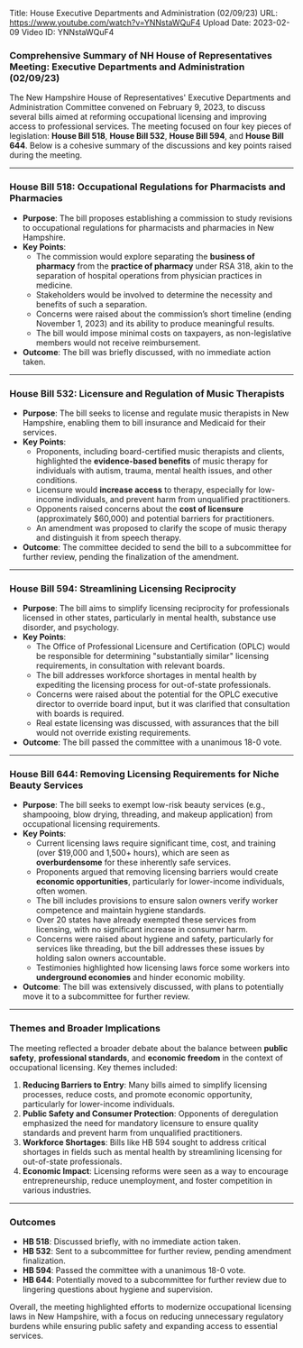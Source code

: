 Title: House Executive Departments and Administration (02/09/23)
URL: https://www.youtube.com/watch?v=YNNstaWQuF4
Upload Date: 2023-02-09
Video ID: YNNstaWQuF4

### Comprehensive Summary of NH House of Representatives Meeting: Executive Departments and Administration (02/09/23)

The New Hampshire House of Representatives' Executive Departments and Administration Committee convened on February 9, 2023, to discuss several bills aimed at reforming occupational licensing and improving access to professional services. The meeting focused on four key pieces of legislation: **House Bill 518**, **House Bill 532**, **House Bill 594**, and **House Bill 644**. Below is a cohesive summary of the discussions and key points raised during the meeting.

---

### **House Bill 518: Occupational Regulations for Pharmacists and Pharmacies**
- **Purpose**: The bill proposes establishing a commission to study revisions to occupational regulations for pharmacists and pharmacies in New Hampshire.
- **Key Points**:
  - The commission would explore separating the **business of pharmacy** from the **practice of pharmacy** under RSA 318, akin to the separation of hospital operations from physician practices in medicine.
  - Stakeholders would be involved to determine the necessity and benefits of such a separation.
  - Concerns were raised about the commission’s short timeline (ending November 1, 2023) and its ability to produce meaningful results.
  - The bill would impose minimal costs on taxpayers, as non-legislative members would not receive reimbursement.
- **Outcome**: The bill was briefly discussed, with no immediate action taken.

---

### **House Bill 532: Licensure and Regulation of Music Therapists**
- **Purpose**: The bill seeks to license and regulate music therapists in New Hampshire, enabling them to bill insurance and Medicaid for their services.
- **Key Points**:
  - Proponents, including board-certified music therapists and clients, highlighted the **evidence-based benefits** of music therapy for individuals with autism, trauma, mental health issues, and other conditions.
  - Licensure would **increase access** to therapy, especially for low-income individuals, and prevent harm from unqualified practitioners.
  - Opponents raised concerns about the **cost of licensure** (approximately $60,000) and potential barriers for practitioners.
  - An amendment was proposed to clarify the scope of music therapy and distinguish it from speech therapy.
- **Outcome**: The committee decided to send the bill to a subcommittee for further review, pending the finalization of the amendment.

---

### **House Bill 594: Streamlining Licensing Reciprocity**
- **Purpose**: The bill aims to simplify licensing reciprocity for professionals licensed in other states, particularly in mental health, substance use disorder, and psychology.
- **Key Points**:
  - The Office of Professional Licensure and Certification (OPLC) would be responsible for determining "substantially similar" licensing requirements, in consultation with relevant boards.
  - The bill addresses workforce shortages in mental health by expediting the licensing process for out-of-state professionals.
  - Concerns were raised about the potential for the OPLC executive director to override board input, but it was clarified that consultation with boards is required.
  - Real estate licensing was discussed, with assurances that the bill would not override existing requirements.
- **Outcome**: The bill passed the committee with a unanimous 18-0 vote.

---

### **House Bill 644: Removing Licensing Requirements for Niche Beauty Services**
- **Purpose**: The bill seeks to exempt low-risk beauty services (e.g., shampooing, blow drying, threading, and makeup application) from occupational licensing requirements.
- **Key Points**:
  - Current licensing laws require significant time, cost, and training (over $19,000 and 1,500+ hours), which are seen as **overburdensome** for these inherently safe services.
  - Proponents argued that removing licensing barriers would create **economic opportunities**, particularly for lower-income individuals, often women.
  - The bill includes provisions to ensure salon owners verify worker competence and maintain hygiene standards.
  - Over 20 states have already exempted these services from licensing, with no significant increase in consumer harm.
  - Concerns were raised about hygiene and safety, particularly for services like threading, but the bill addresses these issues by holding salon owners accountable.
  - Testimonies highlighted how licensing laws force some workers into **underground economies** and hinder economic mobility.
- **Outcome**: The bill was extensively discussed, with plans to potentially move it to a subcommittee for further review.

---

### **Themes and Broader Implications**
The meeting reflected a broader debate about the balance between **public safety**, **professional standards**, and **economic freedom** in the context of occupational licensing. Key themes included:
1. **Reducing Barriers to Entry**: Many bills aimed to simplify licensing processes, reduce costs, and promote economic opportunity, particularly for lower-income individuals.
2. **Public Safety and Consumer Protection**: Opponents of deregulation emphasized the need for mandatory licensure to ensure quality standards and prevent harm from unqualified practitioners.
3. **Workforce Shortages**: Bills like HB 594 sought to address critical shortages in fields such as mental health by streamlining licensing for out-of-state professionals.
4. **Economic Impact**: Licensing reforms were seen as a way to encourage entrepreneurship, reduce unemployment, and foster competition in various industries.

---

### **Outcomes**
- **HB 518**: Discussed briefly, with no immediate action taken.
- **HB 532**: Sent to a subcommittee for further review, pending amendment finalization.
- **HB 594**: Passed the committee with a unanimous 18-0 vote.
- **HB 644**: Potentially moved to a subcommittee for further review due to lingering questions about hygiene and supervision.

Overall, the meeting highlighted efforts to modernize occupational licensing laws in New Hampshire, with a focus on reducing unnecessary regulatory burdens while ensuring public safety and expanding access to essential services.